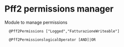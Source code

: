 Pff2 permissions manager
==============================

Module to manage permissions

```
  @Pff2Permissions ["Logged","FatturazioneWriteable"]

  @Pff2PermissionslogicalOperator [AND]|OR
```
